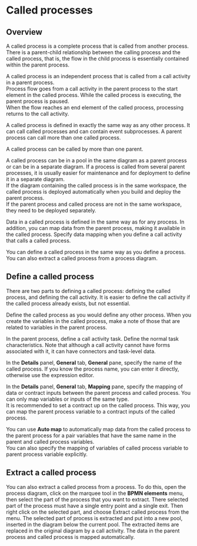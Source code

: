 # Called processes

## Overview

A called process is a complete process that is called from another process.  
There is a parent-child relationship between the calling process and the called process, that is, the flow in the child process is essentially contained within the parent process.

A called process is an independent process that is called from a call activity in a parent process.  
Process flow goes from a call activity in the parent process to the start element in the called process. While the called process is executing, the parent process is paused.  
When the flow reaches an end element of the called process, processing returns to the call activity.

A called process is defined in exactly the same way as any other process. It can call called processes and can contain event subprocesses. A parent process can call more than one called process.

A called process can be called by more than one parent.

A called process can be in a pool in the same diagram as a parent process or can be in a separate diagram. If a process is called from several parent processes, it is usually easier for maintenance and for deployment to define it in a separate diagram.  
If the diagram containing the called process is in the same workspace, the called process is deployed automatically when you build and deploy the parent process.  
If the parent process and called process are not in the same workspace, they need to be deployed separately.

Data in a called process is defined in the same way as for any process. In addition, you can map data from the parent process, making it available in the called process. Specify data mapping when you define a call activity that calls a called process.

You can define a called process in the same way as you define a process. You can also extract a called process from a process diagram.

## Define a called process

There are two parts to defining a called process: defining the called process, and defining the call activity. It is easier to define the call activity if the called process already exists, but not essential.

Define the called process as you would define any other process. When you create the variables in the called process, make a note of those that are related to variables in the parent process.

In the parent process, define a call activity task. Define the normal task characteristics. Note that although a call activity cannot
have forms associated with it, it can have connectors and task-level data.

In the **Details** panel, **General** tab, **General** pane, specify the name of the called process. If you know the process name, you can enter it directly, otherwise use the expression editor.

In the **Details** panel, **General** tab, **Mapping** pane, specify the mapping of data or contract inputs between the parent process and called process. You can only map variables or inputs of the same type.  
It is recommended to set a contract up on the called process. This way, you can map the parent process variable to a contract inputs of the called process.

You can use **Auto map** to automatically map data from the called process to the parent process for a pair variables that have the same name in the parent and called process variables.  
You can also specify the mapping of variables of called process variable to parent process variable explicitly.

## Extract a called process

You can also extract a called process from a process. To do this, open the process diagram, click on the marquee tool in the **BPMN elements** menu, then select the part of the process that you want to extract. There selected part of the process must have a single entry point and a single exit. Then right click on the selected part, and choose Extract called process from the menu. The selected part of process is extracted and put into a new pool, inserted in the diagram below the current pool. The extracted items are replaced in the original diagram by a call activity. The data in the parent process and called process is mapped automatically.
